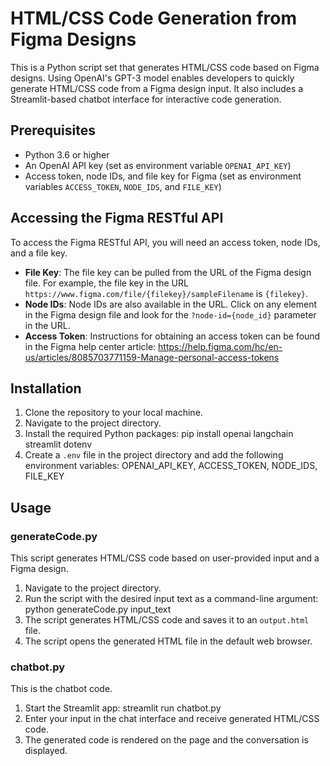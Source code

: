 # HTML/CSS Code Generation from Figma Designs

This is a Python script set that generates HTML/CSS code based on Figma designs. Using OpenAI's GPT-3 model enables developers to quickly generate HTML/CSS code from a Figma design input. It also includes a Streamlit-based chatbot interface for interactive code generation.

## Prerequisites

- Python 3.6 or higher
- An OpenAI API key (set as environment variable `OPENAI_API_KEY`)
- Access token, node IDs, and file key for Figma (set as environment variables `ACCESS_TOKEN`, `NODE_IDS`, and `FILE_KEY`)

## Accessing the Figma RESTful API

To access the Figma RESTful API, you will need an access token, node IDs, and a file key.

- **File Key**: The file key can be pulled from the URL of the Figma design file. For example, the file key in the URL `https://www.figma.com/file/{filekey}/sampleFilename` is `{filekey}`.
- **Node IDs**: Node IDs are also available in the URL. Click on any element in the Figma design file and look for the `?node-id={node_id}` parameter in the URL.
- **Access Token**: Instructions for obtaining an access token can be found in the Figma help center article: https://help.figma.com/hc/en-us/articles/8085703771159-Manage-personal-access-tokens


## Installation

1. Clone the repository to your local machine.
2. Navigate to the project directory.
3. Install the required Python packages: pip install openai langchain streamlit dotenv
4. Create a `.env` file in the project directory and add the following environment variables: OPENAI_API_KEY, ACCESS_TOKEN, NODE_IDS, FILE_KEY

## Usage

### generateCode.py

This script generates HTML/CSS code based on user-provided input and a Figma design.

1. Navigate to the project directory.
2. Run the script with the desired input text as a command-line argument: python generateCode.py input_text
3. The script generates HTML/CSS code and saves it to an `output.html` file.
4. The script opens the generated HTML file in the default web browser.

### chatbot.py

This is the chatbot code. 

1. Start the Streamlit app: streamlit run chatbot.py
2. Enter your input in the chat interface and receive generated HTML/CSS code.
3. The generated code is rendered on the page and the conversation is displayed.



